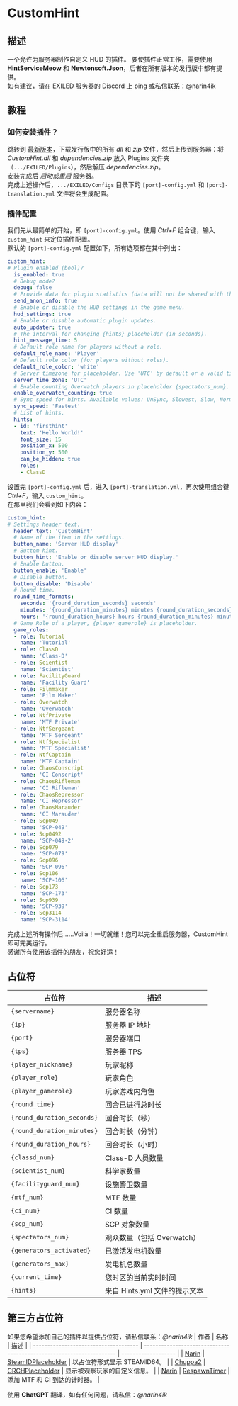 # CustomHint
## 描述
一个允许为服务器制作自定义 HUD 的插件。
要使插件正常工作，需要使用 **HintServiceMeow** 和 **Newtonsoft.Json**，后者在所有版本的发行版中都有提供。   
如有建议，请在 EXILED 服务器的 Discord 上 ping 或私信联系：@narin4ik   
## 教程
### 如何安装插件？
跳转到 [最新版本](https://github.com/BTF-SCPSL/CustomHint/releases)，下载发行版中的所有 *dll* 和 *zip* 文件，然后上传到服务器：将 *CustomHint.dll* 和 *dependencies.zip* 放入 Plugins 文件夹（`.../EXILED/Plugins`），然后解压 *dependencies.zip*。  
安装完成后 *启动或重启* 服务器。  
完成上述操作后，`.../EXILED/Configs` 目录下的 `[port]-config.yml` 和 `[port]-translation.yml` 文件将会生成配置。  
### 插件配置
我们先从最简单的开始，即 `[port]-config.yml`。使用 *Ctrl+F* 组合键，输入 `custom_hint` 来定位插件配置。  
默认的 `[port]-config.yml` 配置如下，所有选项都在其中列出：  
```yaml
custom_hint:
# Plugin enabled (bool)?
  is_enabled: true
  # Debug mode?
  debug: false
  # Provide data for plugin statistics (data will not be shared with third parties).
  send_anon_info: true
  # Enable or disable the HUD settings in the game menu.
  hud_settings: true
  # Enable or disable automatic plugin updates.
  auto_updater: true
  # The interval for changing {hints} placeholder (in seconds).
  hint_message_time: 5
  # Default role name for players without a role.
  default_role_name: 'Player'
  # Default role color (for players without roles).
  default_role_color: 'white'
  # Server timezone for placeholder. Use 'UTC' by default or a valid timezone ID (e.g., 'Europe/Kyiv').
  server_time_zone: 'UTC'
  # Enable counting Overwatch players in placeholder {spectators_num}.
  enable_overwatch_counting: true
  # Sync speed for hints. Available values: UnSync, Slowest, Slow, Normal, Fast, Fastest.
  sync_speed: 'Fastest'
  # List of hints.
  hints:
  - id: 'firsthint'
    text: 'Hello World!'
    font_size: 15
    position_x: 500
    position_y: 500
    can_be_hidden: true
    roles:
    - ClassD
```
设置完 `[port]-config.yml` 后，进入 `[port]-translation.yml`，再次使用组合键 *Ctrl+F*，输入 `custom_hint`。   
在那里我们会看到如下内容：
```yaml
custom_hint:
# Settings header text.
  header_text: 'CustomHint'
  # Name of the item in the settings.
  button_name: 'Server HUD display'
  # Buttom hint.
  button_hint: 'Enable or disable server HUD display.'
  # Enable button.
  button_enable: 'Enable'
  # Disable button.
  button_disable: 'Disable'
  # Round time.
  round_time_formats:
    seconds: '{round_duration_seconds} seconds'
    minutes: '{round_duration_minutes} minutes {round_duration_seconds} seconds'
    hours: '{round_duration_hours} hours {round_duration_minutes} minutes {round_duration_seconds} seconds'
  # Game Role of a player, {player_gamerole} is placeholder.
  game_roles:
  - role: Tutorial
    name: 'Tutorial'
  - role: ClassD
    name: 'Class-D'
  - role: Scientist
    name: 'Scientist'
  - role: FacilityGuard
    name: 'Facility Guard'
  - role: Filmmaker
    name: 'Film Maker'
  - role: Overwatch
    name: 'Overwatch'
  - role: NtfPrivate
    name: 'MTF Private'
  - role: NtfSergeant
    name: 'MTF Sergeant'
  - role: NtfSpecialist
    name: 'MTF Specialist'
  - role: NtfCaptain
    name: 'MTF Captain'
  - role: ChaosConscript
    name: 'CI Conscript'
  - role: ChaosRifleman
    name: 'CI Rifleman'
  - role: ChaosRepressor
    name: 'CI Repressor'
  - role: ChaosMarauder
    name: 'CI Marauder'
  - role: Scp049
    name: 'SCP-049'
  - role: Scp0492
    name: 'SCP-049-2'
  - role: Scp079
    name: 'SCP-079'
  - role: Scp096
    name: 'SCP-096'
  - role: Scp106
    name: 'SCP-106'
  - role: Scp173
    name: 'SCP-173'
  - role: Scp939
    name: 'SCP-939'
  - role: Scp3114
    name: 'SCP-3114'
```  
完成上述所有操作后……Voilà！一切就绪！您可以完全重启服务器，CustomHint 即可完美运行。  
感谢所有使用该插件的朋友，祝您好运！  
## 占位符

| 占位符                        | 描述                   |
| -------------------------- | -------------------- |
| `{servername}`             | 服务器名称                |
| `{ip}`                     | 服务器 IP 地址            |
| `{port}`                   | 服务器端口                |
| `{tps}`                    | 服务器 TPS              |
| `{player_nickname}`        | 玩家昵称                 |
| `{player_role}`            | 玩家角色                 |
| `{player_gamerole}`        | 玩家游戏内角色              |
| `{round_time}`             | 回合已进行总时长             |
| `{round_duration_seconds}` | 回合时长（秒）              |
| `{round_duration_minutes}` | 回合时长（分钟）             |
| `{round_duration_hours}`   | 回合时长（小时）             |
| `{classd_num}`             | Class-D 人员数量         |
| `{scientist_num}`          | 科学家数量                |
| `{facilityguard_num}`      | 设施警卫数量               |
| `{mtf_num}`                | MTF 数量           |
| `{ci_num}`                 | CI 数量           |
| `{scp_num}`                | SCP 对象数量             |
| `{spectators_num}`         | 观众数量（包括 Overwatch）   |
| `{generators_activated}`   | 已激活发电机数量             |
| `{generators_max}`         | 发电机总数量               |
| `{current_time}`           | 您时区的当前实时时间           |
| `{hints}`                  | 来自 Hints.yml 文件的提示文本 |
## 第三方占位符
如果您希望添加自己的插件以提供占位符，请私信联系：*@narin4ik*
| 作者                                    | 名称                                                                   | 描述                  |
| ------------------------------------- | -------------------------------------------------------------------- | ------------------- |
| [Narin](https://github.com/Narin4ik)  | [SteamIDPlaceholder](https://github.com/Narin4ik/SteamIDPlaceholder) | 以占位符形式显示 STEAMID64。 |
| [Chuppa2](https://github.com/Chuppa2) | [CRCHPlaceholder](https://github.com/Chuppa2/CRCHPlaceholder)        | 显示被观察玩家的自定义信息。      |
| [Narin](https://github.com/Narin4ik)  | [RespawnTimer](https://github.com/Narin4ik/RespawnTimer)             | 添加 MTF 和 CI 到达的计时器。 |

使用 **ChatGPT** 翻译，如有任何问题，请私信：*@narin4ik*
